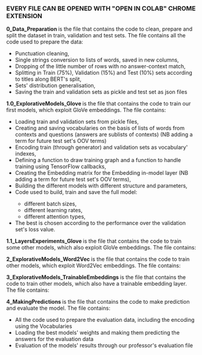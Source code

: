 <h3> EVERY FILE CAN BE OPENED WITH "OPEN IN COLAB" CHROME EXTENSION </h3>

<b> 0_Data_Preparation </b> is the file that contains the code to clean, prepare and split the dataset in train, validation and test sets.
The file contains all the code used to prepare the data: 
<ul>
  <li> Punctuation cleaning, </li>
  <li> Single strings conversion to lists of words, saved in new columns, </li>
  <li> Dropping of the little number of rows with no answer-context match, </li>
  <li> Splitting in Train (75%), Validation (15%) and Test (10%) sets according to titles along BERT's split, </li>
  <li> Sets' distribution generalisation, </li>
  <li> Saving the train and validation sets as pickle and test set as json files </li>
</ul>

<b> 1.0_ExplorativeModels_Glove </b> is the file that contains the code to train our first models, which exploit GloVe embeddings.
The file contains: 
<ul>
  <li> Loading train and validation sets from pickle files, </li>
  <li> Creating and saving vocabularies on the basis of lists of words from contexts and questions (answers are sublists of contexts) (NB adding a term for future test set's OOV terms) </li>
  <li> Encoding train (through generator) and validation sets as vocabulary' indexes, </li>
  <li> Defining a function to draw training graph and a function to handle training using TensorFlow callbacks, </li>
  <li> Creating the Embedding matrix for the Embedding in-model layer (NB adding a term for future test set's OOV terms),</li>
  <li> Building the different models with different structure and parameters, </li>
  <li> Code used to build, train and save the full model: </li> <ul>
        <li> different batch sizes, </li>
        <li> different learning rates, </li>
        <li> different attention types, </li>
  </ul>
  <li> The best is chosen according to the performance over the validation set's loss value. </li>
</ul>

<b> 1.1_LayersExperiments_Glove </b> is the file that contains the code to train some other models, which also exploit GloVe embeddings.
The file contains: 
<ul>
  
</ul>

<b> 2_ExplorativeModels_Word2Vec </b> is the file that contains the code to train other models, which exploit Word2Vec embeddings.
The file contains: 
<ul>
  
</ul>

<b> 3_ExplorativeModels_TrainableEmbeddings </b> is the file that contains the code to train other models, which also have a trainable embedding layer.
The file contains: 
<ul>
  
</ul>

<b> 4_MakingPredictions </b> is the file that contains the code to make prediction and evaluate the model.
The file contains: 
<ul>
  <li>All the code used to prepare the evaluation data, including the encoding using the Vocabularies</li>
  <li> Loading the best models' weights and making them predicting the answers for the evaluation data</li>
  <li> Evaluation of the models' results through our professor's evaluation file</li>
</ul>
